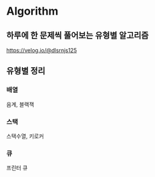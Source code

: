 # Algorithm

## 하루에 한 문제씩 풀어보는 유형별 알고리즘
https://velog.io/@dlsrnjs125

## 유형별 정리
### 배열
음계, 블랙잭

### 스택
스택수열, 키로커

### 큐
프린터 큐